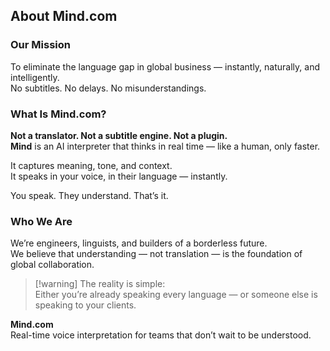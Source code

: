 ## About Mind.com

### Our Mission

To eliminate the language gap in global business — instantly, naturally, and intelligently.  
No subtitles. No delays. No misunderstandings.

### What Is Mind.com?

**Not a translator. Not a subtitle engine. Not a plugin.**  
**Mind** is an AI interpreter that thinks in real time — like a human, only faster.

It captures meaning, tone, and context.  
It speaks in your voice, in their language — instantly.

You speak. They understand. That’s it.

### Who We Are

We’re engineers, linguists, and builders of a borderless future.  
We believe that understanding — not translation — is the foundation of global collaboration.

> [!warning] The reality is simple:  
> Either you’re already speaking every language — or someone else is speaking to your clients.

**Mind.com**  
Real-time voice interpretation for teams that don’t wait to be understood.
